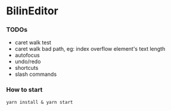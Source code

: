 # BilinEditor

### TODOs
 - caret walk test
 - caret walk bad path, eg: index overflow element's text length
 - autofocus
 - undo/redo
 - shortcuts
 - slash commands

### How to start
```shell
yarn install & yarn start
```
